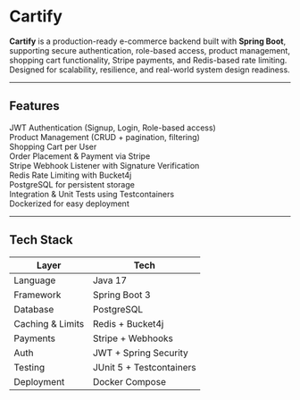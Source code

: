 # Cartify

**Cartify** is a production-ready e-commerce backend built with **Spring Boot**, supporting secure authentication, role-based access, product management, shopping cart functionality, Stripe payments, and Redis-based rate limiting. Designed for scalability, resilience, and real-world system design readiness.

---

## Features

JWT Authentication (Signup, Login, Role-based access)  
Product Management (CRUD + pagination, filtering)  
Shopping Cart per User  
Order Placement & Payment via Stripe  
Stripe Webhook Listener with Signature Verification  
Redis Rate Limiting with Bucket4j  
PostgreSQL for persistent storage  
Integration & Unit Tests using Testcontainers  
Dockerized for easy deployment  

---

## Tech Stack

| Layer              | Tech                                |
|-------------------|-------------------------------------|
| Language           | Java 17                             |
| Framework          | Spring Boot 3                       |
| Database           | PostgreSQL                          |
| Caching & Limits   | Redis + Bucket4j                    |
| Payments           | Stripe + Webhooks                   |
| Auth               | JWT + Spring Security               |
| Testing            | JUnit 5 + Testcontainers            |
| Deployment         | Docker Compose   
